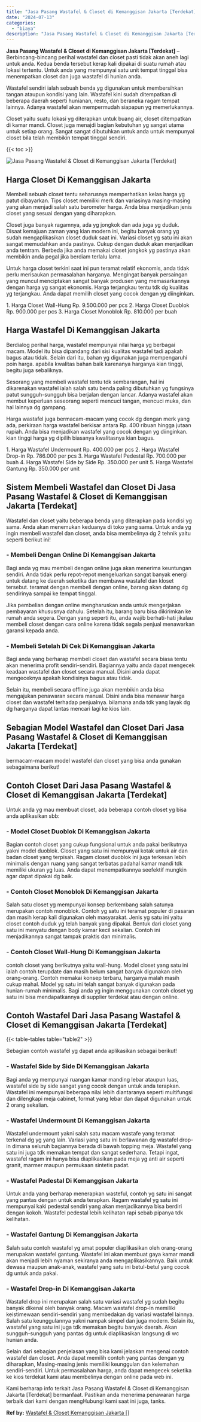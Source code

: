 ```yaml
---
title: "Jasa Pasang Wastafel & Closet di Kemanggisan Jakarta [Terdekat]"
date: "2024-07-13"
categories: 
  - "biaya"
description: "Jasa Pasang Wastafel & Closet di Kemanggisan Jakarta [Terdekat]. Kami berharap info terkait Jasa Pasang Wastafel & Closet di Kemanggisan Jakarta [Terdekat]..."
---
```


**Jasa Pasang Wastafel & Closet di Kemanggisan Jakarta \[Terdekat\]** – Berbincang-bincang perihal wastafel dan closet pasti tidak akan aneh lagi untuk anda. Kedua benda tersebut kerap kali dipakai di suatu rumah atau lokasi tertentu. Untuk anda yang mempunyai satu unit tempat tinggal bisa menempatkan closet dan juga wastafel di hunian anda.

Wastafel sendiri ialah sebuah benda yg digunakan untuk membersihkan tangan ataupun kondisi yang lain. Wastafel kini sudah ditempatkan di beberapa daerah seperti hunianan, resto, dan beraneka ragam tempat lainnya. Adanya wastafel akan mempermudah siapapun yg memerlukannya.

Closet yaitu suatu lokasi yg diterapkan untuk buang air, closet ditempatkan di kamar mandi. Closet juga menajdi bagian kebutuhan yg sangat utama untuk setiap orang. Sangat sangat dibutuhkan untuk anda untuk mempunyai closet bila telah membikin tempat tinggal sendiri.

{{< toc >}}

![Jasa Pasang Wastafel & Closet di Kemanggisan Jakarta [Terdekat]](/images/wastafel-closet-murah40.png)

## Harga Closet Di Kemanggisan Jakarta

Membeli sebuah closet tentu seharusnya memperhatikan kelas harga yg patut dibayarkan. Tips closet memiliki merk dan variasinya masing-masing yang akan menjadi salah satu barometer harga. Anda bisa menjadikan jenis closet yang sesuai dengan yang diharapkan.

Closet juga banyak ragamnya, ada yg jongkok dan ada juga yg duduk. Disaat kemajuan zaman yang kian modern ini, begitu banyak orang yg sudah mengaplikasikan closet duduk saat ini. Variasi closet yg satu ini akan sangat memudahkan anda pastinya. Cukup dengan duduk akan menjadikan anda tentram. Berbeda jika anda memakai closet jongkok yg pastinya akan membikin anda pegal jika berdiam terlalu lama.

Untuk harga closet terkini saat ini pun teramat relatif ekonomis, anda tidak perlu merisaukan permasalahan harganya. Mengingat banyak persaingan yang muncul menciptakan sangat banyak produsen yang memasarkannya dengan harga yg sangat ekonomis. Harga terjangkau tentu tdk dg kualitas yg terjangkau. Anda dapat memilih closet yang cocok dengan yg diinginkan.

1\. Harga Closet Wall-Hung Rp. 9.500.000 per pcs 2. Harga Closet Duoblok Rp. 900.000 per pcs 3. Harga Closet Monoblok Rp. 810.000 per buah

## Harga Wastafel Di Kemanggisan Jakarta

Berdialog perihal harga, wastafel mempunyai nilai harga yg berbagai macam. Model itu bisa dipandang dari sisi kualitas wastafel tadi apakah bagus atau tidak. Selain dari itu, bahan yg digunakan juga mempengaruhi poin harga. apabila kwalitas bahan baik karenanya harganya kian tinggi, begitu juga sebaliknya.

Sesorang yang membeli wastafel tentu tdk sembarangan, hal ini dikarenakan wastafel ialah salah satu benda paling dibutuhkan yg fungsinya patut sungguh-sungguh bisa berjalan dengan lancar. Adanya wastafel akan membut keperluan seseorang seperti mencuci tangan, mencuci muka, dan hal lainnya dg gampang.

Harga wastafel juga bermacam-macam yang cocok dg dengan merk yang ada, perkiraan harga wastafel berkisar antara Rp. 400 ribuan hingga jutaan rupiah. Anda bisa menjadikan wastafel yang cocok dengan yg diinginkan. kian tinggi harga yg dipilih biasanya kwalitasnya kian bagus.

1\. Harga Wastafel Undermount Rp. 400.000 per pcs 2. Harga Wastafel Drop-in Rp. 786.000 per pcs 3. Harga Wastafel Pedestal Rp. 700.000 per buah 4. Harga Wastafel Side by Side Rp. 350.000 per unit 5. Harga Wastafel Gantung Rp. 350.000 per unit

## Sistem Membeli Wastafel dan Closet Di Jasa Pasang Wastafel & Closet di Kemanggisan Jakarta \[Terdekat\]

Wastafel dan closet yaitu beberapa benda yang diterapkan pada kondisi yg sama. Anda akan menemukan keduanya di toko yang sama. Untuk anda yg ingin membeli wastafel dan closet, anda bisa membelinya dg 2 tehnik yaitu seperti berikut ini!

### \- Membeli Dengan Online Di Kemanggisan Jakarta

Bagi anda yg mau membeli dengan online juga akan menerima keuntungan sendiri. Anda tidak perlu repot-repot mengeluarkan sangat banyak energi untuk datang ke daerah seketika dan membawa wastafel dan kloset tersebut. teramat dengan membeli dengan online, barang akan datang dg sendirinya sampai ke tempat tinggal.

Jika pembelian dengan online mengharuskan anda untuk mengerjakan pembayaran khususnya dahulu. Setelah itu, barang baru bisa dikirimkan ke rumah anda segera. Dengan yang seperti itu, anda wajib berhati-hati jikalau membeli closet dengan cara online karena tidak segala penjual menawarkan garansi kepada anda.

### \- Membeli Setelah Di Cek Di Kemanggisan Jakarta

Bagi anda yang berharap membeli closet dan wastafel secara biasa tentu akan menerima profit sendiri-sendiri. Bagiannya yaitu anda dapat mengecek keadaan wastafel dan closet secara manual. Disini anda dapat mengeceknya apakah kondisinya bagus atau tidak.

Selain itu, membeli secara offline juga akan membikin anda bisa mengajukan penawaran secara manual. Disini anda bisa menawar harga closet dan wastafel terhadap penjualnya. bilamana anda tdk yang layak dg dg harganya dapat lantas mencari lagi ke kios lain.

## Sebagian Model Wastafel dan Closet Dari Jasa Pasang Wastafel & Closet di Kemanggisan Jakarta \[Terdekat\]

bermacam-macam model wastafel dan closet yang bisa anda gunakan sebagaimana berikut!

## Contoh Closet Dari Jasa Pasang Wastafel & Closet di Kemanggisan Jakarta \[Terdekat\]

Untuk anda yg mau membuat closet, ada beberapa contoh closet yg bisa anda aplikasikan sbb:

### \- Model Closet Duoblok Di Kemanggisan Jakarta

Bagian contoh closet yang cukup fungsional untuk anda pakai berikutnya yakni model duoblok. Closet yang satu ini mempunyai kotak untuk air dan badan closet yang terpisah. Ragam closet duoblok ini juga terkesan lebih minimalis dengan ruang yang sangat terbatas padahal kamar mandi tdk memiliki ukuran yg luas. Anda dapat menempatkannya seefektif mungkin agar dapat dipakai dg baik.

### \- Contoh Closet Monoblok Di Kemanggisan Jakarta

Salah satu closet yg mempunyai konsep berkembang salah satunya merupakan contoh monoblok. Contoh yg satu ini teramat populer di pasaran dan masih kerap kali digunakan oleh masyarakat. Jenis yg satu ini yaitu closet contoh duduk yg telah banyak yang dipakai. Bentuk dari closet yang satu ini menyatu dengan body kamar kecil sekalian. Contoh ini menjadikannya sangat tampak praktis dan minimalis.

### \- Contoh Closet Wall-Hung Di Kemanggisan Jakarta

contoh closet yang berikutnya yaitu wall-hung. Model closet yang satu ini ialah contoh terupdate dan masih belum sangat banyak digunakan oleh orang-orang. Contoh memakai konsep terbaru, harganya malah masih cukup mahal. Model yg satu ini telah sangat banyak digunakan pada hunian-rumah minimalis. Bagi anda yg ingin menggunakan contoh closet yg satu ini bisa mendapatkannya di supplier terdekat atau dengan online.

## Contoh Wastafel Dari Jasa Pasang Wastafel & Closet di Kemanggisan Jakarta \[Terdekat\]

{{< table-tables table="table2" >}}

Sebagian contoh wastafel yg dapat anda aplikasikan sebagai berikut!

### \- Wastafel Side by Side Di Kemanggisan Jakarta

Bagi anda yg mempunyai ruangan kamar manding lebar ataupun luas, wastafel side by side sangat yang cocok dengan untuk anda terapkan. Wastafel ini mempunyai beberapa nilai lebih diantaranya seperti multifungsi dan dilengkapi meja cabinet, format yang lebar dan dapat digunakan untuk 2 orang sekalian.

### \- Wastafel Undermount Di Kemanggisan Jakarta

Wastafel undermount yakni salah satu macam wastafe yang teramat terkenal dg yg yang lain. Variasi yang satu ini berlawanan dg wastafel drop-in dimana seluruh bagiannya berada di bawah topping meja. Wastafel yang satu ini juga tdk memakan tempat dan sangat sederhana. Tetapi ingat, wastafel ragam ini hanya bisa diaplikasikan pada meja yg anti air seperti granit, marmer maupun permukaan sintetis padat.

### \- Wastafel Padestal Di Kemanggisan Jakarta

Untuk anda yang berharap menerapkan wasteful, contoh yg satu ini sangat yang pantas dengan untuk anda terapkan. Ragam wastafel yg satu ini mempunyai kaki pedestal sendiri yang akan menjadikannya bisa berdiri dengan kokoh. Wastafel pedestal lebih kelihatan rapi sebab pipanya tdk kelihatan.

### \- Wastafel Gantung Di Kemanggisan Jakarta

Salah satu contoh wastafel yg amat populer diaplikasikan oleh orang-orang merupakan wastafel gantung. Wastafel ini akan membuat gaya kamar mandi akan menjadi lebih nyaman sekiranya anda mengaplikasikannya. Baik untuk dewasa maupun anak-anak, wastafel yang satu ini betul-betul yang cocok dg untuk anda pakai.

### \- Wastafel Drop-in Di Kemanggisan Jakarta

Wastafel drop ini merupakan salah satu variasi wastafel yg sudah begitu banyak dikenal oleh banyak orang. Macam wastafel drop-in memiliki keistimewaan sendiri-sendiri yang membedakan dg variasi wastafel lainnya. Salah satu keunggulannya yakni nampak simpel dan juga modern. Selain itu, wastafel yang satu ini juga tdk memakan begitu banyak daerah. Akan sungguh-sungguh yang pantas dg untuk diaplikasikan langsung di wc hunian anda.

Selain dari sebagian penjelasan yang bisa kami jelaskan mengenai contoh wastafel dan closet. Anda dapat memilih contoh yang pantas dengan yg diharapkan, Masing-masing jenis memiliki keunggulan dan kelemahan sendiri-sendiri. Untuk permasalahan harga, anda dapat mengecek seketika ke kios terdekat kami atau membelinya dengan online pada web ini.

Kami berharap info terkait Jasa Pasang Wastafel & Closet di Kemanggisan Jakarta \[Terdekat\] bermanfaat. Pastikan anda menerima penawaran harga terbaik dari kami dengan mengHubungi kami saat ini juga, tanks.

**Ref by:** [Wastafel & Closet Kemanggisan Jakarta []](https://id.wikipedia.org/wiki/Wastafel)
